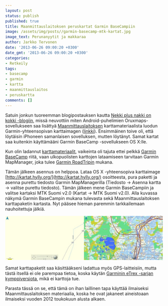 ```yaml
---
layout: post
status: publish
published: true
title: Maanmittauslaitoksen peruskartat Garmin BaseCampiin
image: /assets/img/posts//garmin-basecamp-mtk-kartat.jpg
image_text: Perunanyytit ja makkaraa
author: Jarkko Tervonen
date: '2013-06-26 09:00:20 +0300'
date_gmt: '2013-06-26 09:00:20 +0300'
categories:
- Retkeily
tags:
- basecamp
- garmin
- kartta
- maanmittauslaitos
- peruskartta
comments: []
---
```

Satuin jonkun tuoreemman blogipostauksen kautta [Nekki plus nakki on kokki -blogiin](http://nekkiplusnakki.blogspot.fi/), missä neuvottiin miten Android-puhelimien Oruxmaps-sovellukseen saa lisättyä [Maanmittauslaitoksen](http://www.maanmittauslaitos.fi/) karttamateriaalista luodun Garmin-yhteensopivan karttaimagen ([linkki](http://nekkiplusnakki.blogspot.fi/2013/03/oruxmapsilla-tarkat-vektorikartat.html)). Ensimmäinen toive oli, että löytäisin iPhoneen samanlaisen sovelluksen, mutten löytänyt. Samat kartat saa kuitenkin käyttämääni Garmin BaseCamp -sovellukseen OS X:lle.

Kun olin ladannut [karttamateriaalit](http://kartat.hylly.org/), vaikeinta oli tajuta ettei pelkkä [Garmin BaseCamp](http://www.garmin.com/en-US/shop/downloads/basecamp) riitä, vaan ulkopuolisten karttojen lataamiseen tarvitaan Garmin MapManager, joka tulee [Garmin RoadTripin](http://www8.garmin.com/support/download_details.jsp?id=4332) mukana.

Tämän jälkeen asennus on helppoa. Lataa OS X -yhteensopiva karttaimage [http://kartat.hylly.org/](http://kartat.hylly.org/) osoitteesta, pura paketti ja asenna purettu tiedosto Garmin MapManagerilla (Tiedosto -> Asenna kartta -> valitse purettu tiedosto). Tämän jälkeen mene Garmin BaseCampiin ja valitse kartaksi MTK Suomi v2.0 (Kartat -> MTK Suomi v2.0). Alla kuvassa näkymä Garmin BaseCampin mukana tulevasta sekä Maanmittauslaitoksen karttapaketin kartasta. Nyt pääsee hieman paremmin tarkkailemaan nauhoitettuja jälkiä.

<img src="/assets/img/posts/garmin-basecamp-mtk-kartat.jpg" alt="Garmin Basecamp ja MTK-kartat" />

Samat karttapaketit saa käsittääkseni ladattua myös GPS-laitteisiin, mutta tästä itsellä ei ole parempaa tietoa, koska käytän [Garminin eTrex -sarjan kymppiversiota](https://buy.garmin.com/fi-FI/FI/p/87768), mikä ei karttoja tue.

Parasta tässä on se, että tämä on ihan laillinen tapa käyttää ilmaiseksi Maanmittauslaitoksen materiaalia, koska he ovat jakaneet aineistoaan ilmaiseksi vuoden 2012 toukokuun alusta alkaen.
